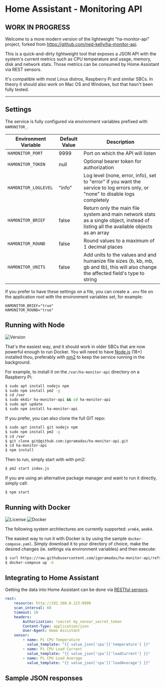 # Home Assistant - Monitoring API

## WORK IN PROGRESS

Welcome to a more modern version of the lightweight "ha-monitor-api" project, forked from https://github.com/ned-kelly/ha-monitor-api.

This is a quick-and-dirty lightweight tool that exposes a JSON API with the system's current metrics such as CPU temperature and usage, memory, disk and network stats. Those metrics can be consumed by Home Assistant via REST sensors.

It's compatible with most Linux distros, Raspberry Pi and similar SBCs. In theory it should also work on Mac OS and Windows, but that hasn't been fully tested.

---

## Settings

The service is fully configured via environment variables prefixed with `HAMONITOR_`.

| Environment Variable | Default Value | Description                                                                                                                           |
| -------------------- | ------------- | ------------------------------------------------------------------------------------------------------------------------------------- |
| `HAMONITOR_PORT`     | 9999          | Port on which the API will listen                                                                                                     |
| `HAMONITOR_TOKEN`    | null          | Optional bearer token for authorization                                                                                               |
| `HAMONITOR_LOGLEVEL` | "info"        | Log level (none, error, info), set to "error" if you want the service to log errors only, or "none" to disable logs completely        |
| `HAMONITOR_BRIEF`    | false         | Return only the main file system and main network stats as a single object, instead of listing all the available objects as an array  |
| `HAMONITOR_ROUND`    | false         | Round values to a maximum of 1 decimal places                                                                                         |
| `HAMONITOR_UNITS`    | false         | Add units to the values and and humanize file sizes (b, kb, mb, gb and tb), this will also change the affected field's type to string |

If you prefer to have these settings on a file, you can create a `.env` file on the application root with the environment variables set, for example:

```
HAMONITOR_BRIEF="true"
HAMONITOR_ROUND="true"
```

## Running with Node

![Version](https://img.shields.io/npm/v/ha-monitor-api.svg)

That's the easiest way, and it should work in older SBCs that are now powerful enough to run Docker. You will need to have [Node.js](https://nodejs.org/en/download/package-manager) (18+) installed thou, preferably with [pm2](https://pm2.keymetrics.io/) to keep the service running in the background.

For example, to install it on the `/var/ha-monitor-api` directory on a Raspberry Pi:

```bash
$ sudo apt install nodejs npm
$ sudo npm install pm2 -g
$ cd /var
$ sudo mkdir ha-monitor-api && cd ha-monitor-api
$ sudo apt update
$ sudo npm install ha-monitor-api
```

If you prefer, you can also clone the full GIT repo:

```bash
$ sudo apt install git nodejs npm
$ sudo npm install pm2 -g
$ cd /var
$ git clone git@github.com:igoramadas/ha-monitor-api.git
$ cd ha-monitor-api
$ npm install
```

Then to run, simply start with with pm2:

```bash
$ pm2 start index.js
```

If you are using an alternative package manager and want to run it directly, simply call:

```bash
$ npm start
```

## Running with Docker

![License](https://img.shields.io/github/license/igoramadas/ha-monitor-api.svg) ![Docker](https://img.shields.io/docker/pulls/igoramadas/ha-monitor-api.png)

The following system architectures are currently supported: `arm64`, `amd64`.

The easiest way to run it with Docker is by using the sample `docker-compose.yaml`. Simply download it to your directory of choice, make the desired changes (ie. settings via environment variables) and then execute:

```bash
$ curl https://raw.githubusercontent.com/igoramadas/ha-monitor-api/refs/heads/master/docker-compose.yaml
$ docker-compose up -d
```

## Integrating to Home Assistant

Getting the data into Home Assistant can be done via [RESTful sensors](https://www.home-assistant.io/integrations/sensor.rest).

```yaml
rest:
    resource: http://192.168.0.123:9999
    scan_interval: 60
    timeout: 10
    headers:
        Authorization: !secret my_sensor_secret_token
        Content-Type: application/json
        User-Agent: Home Assistant
    sensor:
        - name: Pi CPU Temperature
          value_template: "{{ value_json['cpu']['temperature'] }}"
        - name: Pi CPU Load Current
          value_template: "{{ value_json['cpu']['loadCurrent'] }}"
        - name: Pi CPU Load Average
          value_template: "{{ value_json['cpu']['loadAverage'] }}"
```

## Sample JSON responses

```json

```

